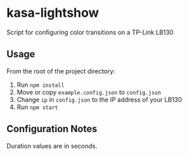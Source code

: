 # kasa-lightshow
Script for configuring color transitions on a TP-Link LB130

## Usage

From the root of the project directory:

1. Run `npm install`
2. Move or copy `example.config.json` to `config.json`
3. Change `ip` in `config.json` to the IP address of your LB130
4. Run `npm start`

## Configuration Notes

Duration values are in seconds.
